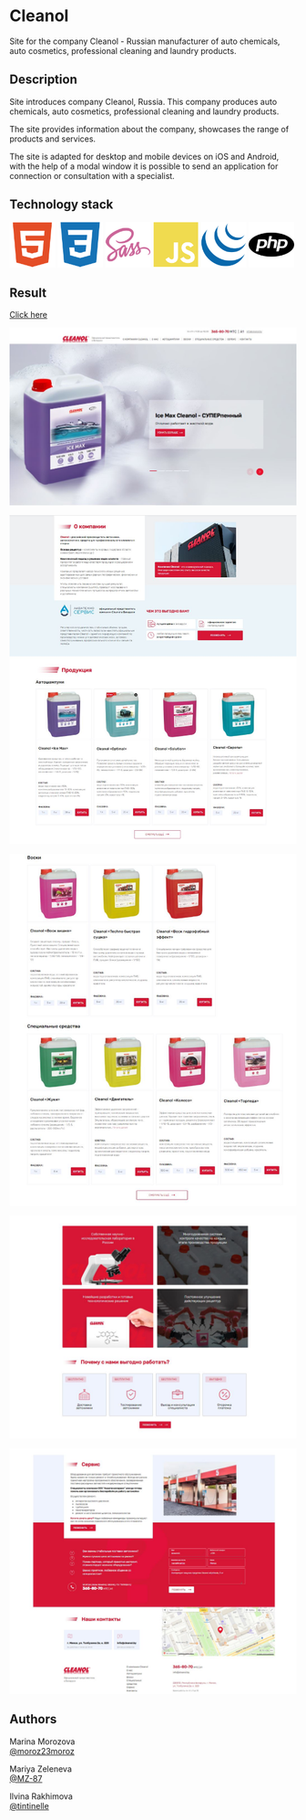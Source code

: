 # Cleanol 

Site for the company Cleanol - Russian manufacturer of auto chemicals, auto cosmetics, professional cleaning and laundry products.

## Description

<p>Site introduces company Cleanol, Russia. This company produces auto chemicals, auto cosmetics, professional cleaning and laundry products.</p> 
<p>The site provides information about the company, showcases the range of products and services.</p>
<p>The site is adapted for desktop and mobile devices on iOS and Android, with the help of a modal window it is possible to send an application for connection or consultation with a specialist.</p>

## Technology stack
<p>
<img src="https://github.com/devicons/devicon/blob/master/icons/html5/html5-plain.svg" alt="HTML" width="80rem"/>
<img src="https://github.com/devicons/devicon/blob/master/icons/css3/css3-plain.svg" alt="CSS" width="80rem"/>
<img src="https://github.com/devicons/devicon/blob/master/icons/sass/sass-original.svg" alt="SASS" width="80rem"/>
<img src="https://github.com/devicons/devicon/blob/master/icons/javascript/javascript-plain.svg" alt="JS" width="80rem"/>
<img src="https://github.com/devicons/devicon/blob/master/icons/jquery/jquery-plain.svg" alt="jQuery" width="80rem"/>
<img src="https://github.com/devicons/devicon/blob/master/icons/php/php-plain.svg" alt="PHP" width="80rem"/>
</p>


## Result
<a href="https://cleanol.by/">Click here</a>
<p><img src="images/readme/0.JPG" alt="result"></p>
<p><img src="images/readme/1.JPG" alt="result"></p>
<p><img src="images/readme/2.JPG" alt="result"></p>
<p><img src="images/readme/3.JPG" alt="result"></p>
<p><img src="images/readme/4.JPG" alt="result"></p>

## Authors
Marina Morozova<br>
[@moroz23moroz](https://github.com/moroz23moroz)

Mariya Zeleneva<br>
[@MZ-87](https://github.com/MZ-87)

Ilvina Rakhimova<br>
[@tintinelle](https://github.com/tintinelle) 
